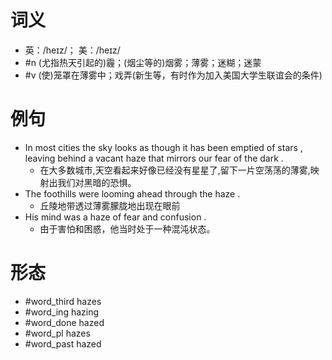 # 词义
- 英：/heɪz/； 美：/heɪz/
- #n (尤指热天引起的)霾；(烟尘等的)烟雾；薄雾；迷糊；迷蒙
- #v (使)笼罩在薄雾中；戏弄(新生等，有时作为加入美国大学生联谊会的条件)
# 例句
- In most cities the sky looks as though it has been emptied of stars , leaving behind a vacant haze that mirrors our fear of the dark .
	- 在大多数城市,天空看起来好像已经没有星星了,留下一片空荡荡的薄雾,映射出我们对黑暗的恐惧。
- The foothills were looming ahead through the haze .
	- 丘陵地带透过薄雾朦胧地出现在眼前
- His mind was a haze of fear and confusion .
	- 由于害怕和困惑，他当时处于一种混沌状态。
# 形态
- #word_third hazes
- #word_ing hazing
- #word_done hazed
- #word_pl hazes
- #word_past hazed
